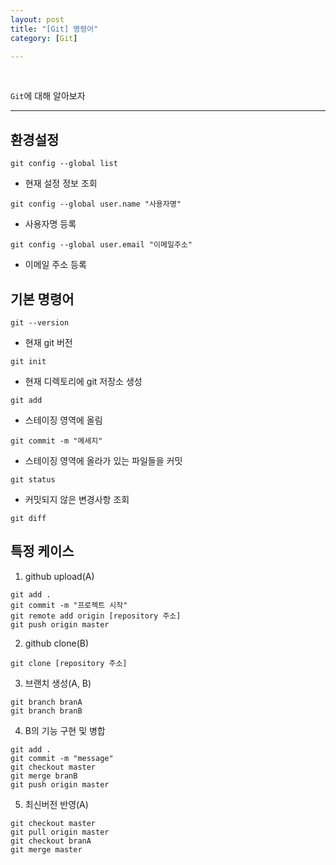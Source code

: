 ```yaml
---
layout: post
title: "[Git] 명령어"
category: [Git]

---
```

<br>

`Git`에 대해 알아보자
<!-- more -->

<hr>

## 환경설정
`git config --global list`  
-  현재 설정 정보 조회

`git config --global user.name "사용자명"`
- 사용자명 등록

`git config --global user.email "이메일주소"`
- 이메일 주소 등록


## 기본 명령어
`git --version`
- 현재 git 버전

`git init`
- 현재 디렉토리에 git 저장소 생성

`git add`
- 스테이징 영역에 올림

`git commit -m "메세지"`
- 스테이징 영역에 올라가 있는 파일들을 커밋

`git status`
- 커밋되지 않은 변경사항 조회

`git diff`

## 특정 케이스
1. github upload(A)
```
git add .
git commit -m "프로젝트 시작"
git remote add origin [repository 주소]
git push origin master
```

2. github clone(B)
```
git clone [repository 주소]
```

3. 브랜치 생성(A, B)
```
git branch branA
git branch branB
```

4. B의 기능 구현 및 병합
```
git add .
git commit -m "message"
git checkout master
git merge branB
git push origin master
```

5. 최신버전 반영(A)
```
git checkout master
git pull origin master
git checkout branA
git merge master
```